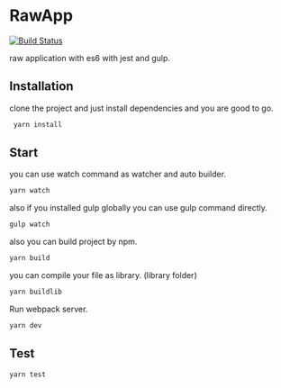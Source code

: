 # RawApp
[![Build Status](https://travis-ci.org/alireza-mh/RawApp.svg?branch=master)](https://travis-ci.org/alireza-mh/RawApp)

raw application with es6 with jest and gulp.
## Installation
clone the project and just install dependencies and you are good to go.
```sh
 yarn install
```
## Start
you can use watch command as watcher and auto builder.
```sh
yarn watch
```
also if you installed gulp globally you can use gulp command directly.
```sh
gulp watch
```
also you can build project by npm.
```sh
yarn build
```
you can compile your file as library. (library folder)
```sh
yarn buildlib
```
Run webpack server.
```sh
yarn dev
```

## Test
```sh
yarn test
```

